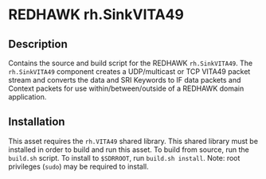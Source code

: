 # REDHAWK rh.SinkVITA49
 
## Description

Contains the source and build script for the REDHAWK
`rh.SinkVITA49`. The `rh.SinkVITA49` component creates a UDP/multicast or TCP VITA49
packet stream and converts the data and SRI Keywords to IF data packets and
Context packets for use within/between/outside of a REDHAWK domain application.
 
## Installation

This asset requires the `rh.VITA49` shared library. This shared library  must be
installed in order to build and run this asset. To build from source, run the
`build.sh` script. To install to `$SDRROOT`, run
`build.sh install`. Note: root privileges (`sudo`) may be required to install.
 